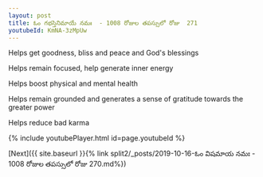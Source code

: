 ```yaml
---
layout: post
title: ఓం గభస్తినిమాయే నమః  - 1008 రోజుల తపస్సులో రోజు  271
youtubeId: KmNA-3zMpUw
---
```

 
 
Helps get goodness, bliss and peace and God's blessings
 
Helps remain focused, help generate inner energy 
 
Helps boost physical and mental health 
 
Helps remain grounded and generates a sense of gratitude towards the greater power 
 
Helps reduce bad karma
 
 
 
 


{% include youtubePlayer.html id=page.youtubeId %}
 
[Next]({{ site.baseurl }}{% link  split2/_posts/2019-10-16-ఓం విషమాయ నమః  - 1008 రోజుల తపస్సులో రోజు  270.md%})
 
